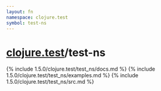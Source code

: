 ```yaml
---
layout: fn
namespace: clojure.test
symbol: test-ns
---
```


# [clojure.test](../)/test-ns

{% include 1.5.0/clojure.test/test_ns/docs.md %}
{% include 1.5.0/clojure.test/test_ns/examples.md %}
{% include 1.5.0/clojure.test/test_ns/src.md %}

